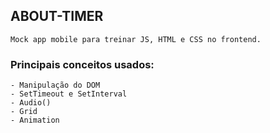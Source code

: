 ## ABOUT-TIMER

    Mock app mobile para treinar JS, HTML e CSS no frontend.

### Principais conceitos usados:

    - Manipulação do DOM
    - SetTimeout e SetInterval
    - Audio()
    - Grid
    - Animation
